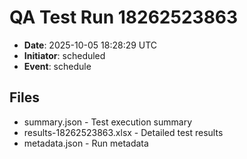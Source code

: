# QA Test Run 18262523863

- **Date**: 2025-10-05 18:28:29 UTC
- **Initiator**: scheduled
- **Event**: schedule

## Files
- summary.json - Test execution summary
- results-18262523863.xlsx - Detailed test results
- metadata.json - Run metadata
